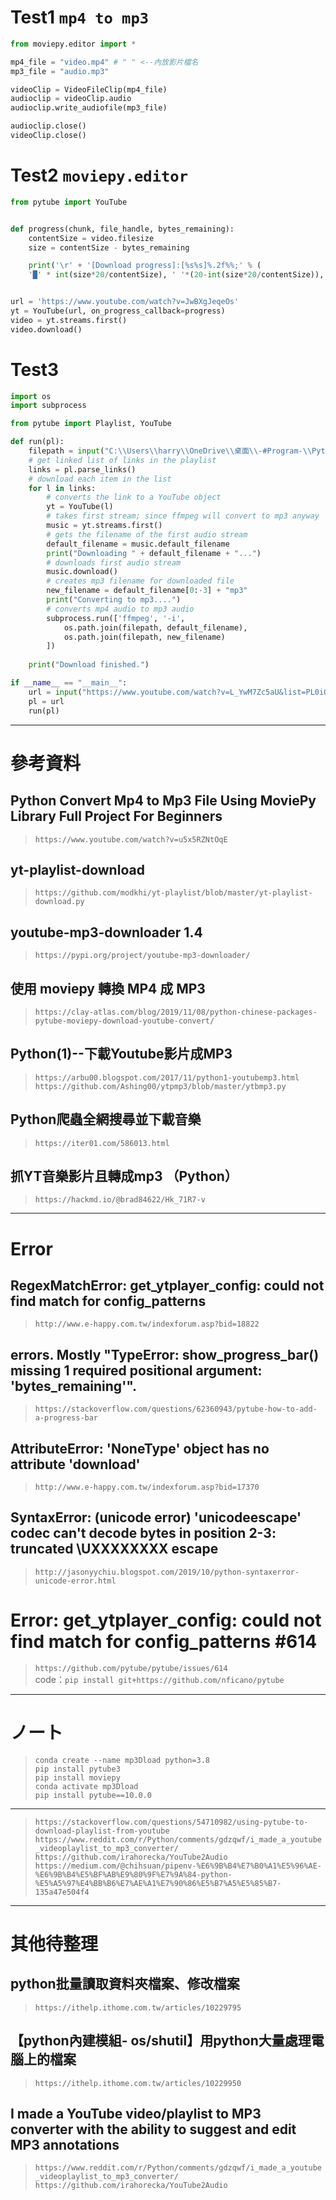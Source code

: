 # Test1 `mp4 to mp3 `
```python
from moviepy.editor import *

mp4_file = "video.mp4" # " " <--內放影片檔名
mp3_file = "audio.mp3"

videoClip = VideoFileClip(mp4_file)
audioclip = videoClip.audio
audioclip.write_audiofile(mp3_file)

audioclip.close()
videoClip.close()
```
# Test2 `moviepy.editor`
```python
from pytube import YouTube


def progress(chunk, file_handle, bytes_remaining):
    contentSize = video.filesize
    size = contentSize - bytes_remaining

    print('\r' + '[Download progress]:[%s%s]%.2f%%;' % (
    '█' * int(size*20/contentSize), ' '*(20-int(size*20/contentSize)), float(size/contentSize*100)), end='')


url = 'https://www.youtube.com/watch?v=JwBXgJeqeOs'
yt = YouTube(url, on_progress_callback=progress)
video = yt.streams.first()
video.download()
```
# Test3 
```python
import os
import subprocess

from pytube import Playlist, YouTube

def run(pl):
    filepath = input("C:\\Users\\harry\\OneDrive\\桌面\\-#Program-\\Python\\Mp3 Download")
    # get linked list of links in the playlist
    links = pl.parse_links()
    # download each item in the list
    for l in links:
        # converts the link to a YouTube object
        yt = YouTube(l)
        # takes first stream; since ffmpeg will convert to mp3 anyway
        music = yt.streams.first()
        # gets the filename of the first audio stream
        default_filename = music.default_filename
        print("Downloading " + default_filename + "...")
        # downloads first audio stream
        music.download()
        # creates mp3 filename for downloaded file
        new_filename = default_filename[0:-3] + "mp3"
        print("Converting to mp3....")
        # converts mp4 audio to mp3 audio
        subprocess.run(['ffmpeg', '-i', 
            os.path.join(filepath, default_filename),
            os.path.join(filepath, new_filename)
        ])
    
    print("Download finished.")

if __name__ == "__main__":
    url = input("https://www.youtube.com/watch?v=L_YwM7Zc5aU&list=PL0iQbgfCDqD5eUX5MaklD9JGxAM74skiv")
    pl = url
    run(pl)
````
___
# 參考資料
## Python Convert Mp4 to Mp3 File Using MoviePy Library Full Project For Beginners
> `https://www.youtube.com/watch?v=u5x5RZNtOqE`
## yt-playlist-download
> `https://github.com/modkhi/yt-playlist/blob/master/yt-playlist-download.py`
## youtube-mp3-downloader 1.4
> `https://pypi.org/project/youtube-mp3-downloader/`
## 使用 moviepy 轉換 MP4 成 MP3
> `https://clay-atlas.com/blog/2019/11/08/python-chinese-packages-pytube-moviepy-download-youtube-convert/`
## Python(1)--下載Youtube影片成MP3
> `https://arbu00.blogspot.com/2017/11/python1-youtubemp3.html`<br>`https://github.com/Ashing00/ytpmp3/blob/master/ytbmp3.py`
## Python爬蟲全網搜尋並下載音樂
> `https://iter01.com/586013.html`
## 抓YT音樂影片且轉成mp3 （Python）
> `https://hackmd.io/@brad84622/Hk_71R7-v`
___
# Error
## RegexMatchError: get_ytplayer_config: could not find match for config_patterns
> `http://www.e-happy.com.tw/indexforum.asp?bid=18822`
## errors. Mostly "TypeError: show_progress_bar() missing 1 required positional argument: 'bytes_remaining'".
> `https://stackoverflow.com/questions/62360943/pytube-how-to-add-a-progress-bar`
## AttributeError: 'NoneType' object has no attribute 'download'
> `http://www.e-happy.com.tw/indexforum.asp?bid=17370`
## SyntaxError: (unicode error) 'unicodeescape' codec can't decode bytes in position 2-3: truncated \UXXXXXXXX escape
> `http://jasonyychiu.blogspot.com/2019/10/python-syntaxerror-unicode-error.html`
# Error: get_ytplayer_config: could not find match for config_patterns #614
> `https://github.com/pytube/pytube/issues/614` <br>
> code：`pip install git+https://github.com/nficano/pytube`
___
# ノート
> `conda create --name mp3Dload python=3.8` <br>
> `pip install pytube3` <br>
> `pip install moviepy` <br>
> `conda activate mp3Dload` <br>
> `pip install pytube==10.0.0`
___
> `https://stackoverflow.com/questions/54710982/using-pytube-to-download-playlist-from-youtube`
> `https://www.reddit.com/r/Python/comments/gdzqwf/i_made_a_youtube_videoplaylist_to_mp3_converter/`
> `https://github.com/irahorecka/YouTube2Audio` <br>
> `https://medium.com/@chihsuan/pipenv-%E6%9B%B4%E7%B0%A1%E5%96%AE-%E6%9B%B4%E5%BF%AB%E9%80%9F%E7%9A%84-python-%E5%A5%97%E4%BB%B6%E7%AE%A1%E7%90%86%E5%B7%A5%E5%85%B7-135a47e504f4`
___
# 其他待整理
## python批量讀取資料夾檔案、修改檔案
> `https://ithelp.ithome.com.tw/articles/10229795`
## 【python內建模組- os/shutil】用python大量處理電腦上的檔案
> `https://ithelp.ithome.com.tw/articles/10229950`
## I made a YouTube video/playlist to MP3 converter with the ability to suggest and edit MP3 annotations
> `https://www.reddit.com/r/Python/comments/gdzqwf/i_made_a_youtube_videoplaylist_to_mp3_converter/`
> `https://github.com/irahorecka/YouTube2Audio`
